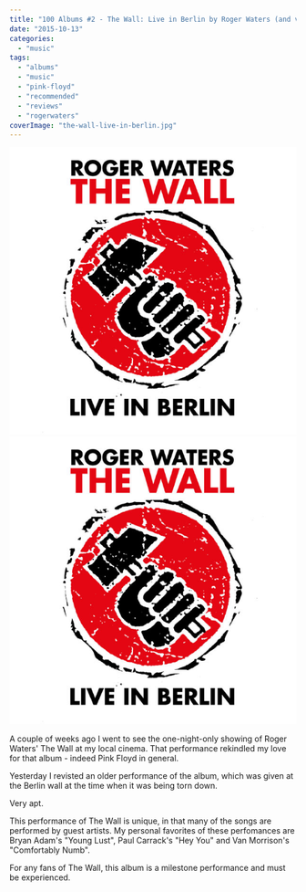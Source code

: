 ```yaml
---
title: "100 Albums #2 - The Wall: Live in Berlin by Roger Waters (and various artists)"
date: "2015-10-13"
categories: 
  - "music"
tags: 
  - "albums"
  - "music"
  - "pink-floyd"
  - "recommended"
  - "reviews"
  - "rogerwaters"
coverImage: "the-wall-live-in-berlin.jpg"
---
```


[![](images/the-wall-live-in-berlin.jpg)](images/the-wall-live-in-berlin.jpg)
[![](images/the-wall-live-in-berlin.jpg)](images/the-wall-live-in-berlin.jpg)

A couple of weeks ago I went to see the one-night-only showing of Roger Waters' The Wall at my local cinema. That performance rekindled my love for that album - indeed Pink Floyd in general.

Yesterday I revisted an older performance of the album, which was given at the Berlin wall at the time when it was being torn down.

Very apt.

This performance of The Wall is unique, in that many of the songs are performed by guest artists. My personal favorites of these perfomances are Bryan Adam's "Young Lust", Paul Carrack's "Hey You" and Van Morrison's "Comfortably Numb".

For any fans of The Wall, this album is a milestone performance and must be experienced.

